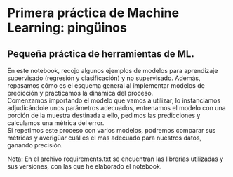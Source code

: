 # Primera práctica de Machine Learning: pingüinos
## Pequeña práctica de herramientas de ML.
 En este notebook, recojo algunos ejemplos de modelos para aprendizaje supervisado (regresión y clasificación) y no supervisado. Además, repasamos cómo es el esquema general al implementar modelos de predicción y practicamos la dinámica del proceso.<br> 
 Comenzamos importando el modelo que vamos a utilizar, lo instanciamos adjudicándole unos parámetros adecuados, entrenamos el modelo con una porción de la muestra destinada a ello, pedimos las predicciones y calculamos una métrica del error.<br> Si repetimos este proceso con varios modelos, podremos comparar sus métricas y averigüar cuál es el más adecuado para nuestros datos, ganando precisión.

 Nota: En el archivo requirements.txt se encuentran las librerías utilizadas y sus versiones, con las que he elaborado el notebook. 
